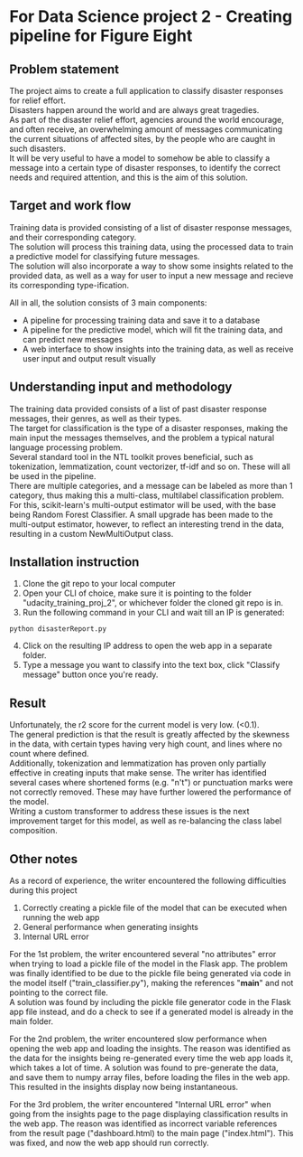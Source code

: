 # For Data Science project 2 - Creating pipeline for Figure Eight

## Problem statement
The project aims to create a full application to classify disaster responses for relief effort.  
Disasters happen around the world and are always great tragedies.  
As part of the disaster relief effort, agencies around the world encourage, and often receive, an overwhelming amount of messages communicating the current situations of affected sites, by the people who are caught in such disasters.  
It will be very useful to have a model to somehow be able to classify a message into a certain type of disaster responses, to identify the correct needs and required attention, and this is the aim of this solution.  

## Target and work flow
Training data is provided consisting of a list of disaster response messages, and their corresponding category.  
The solution will process this training data, using the processed data to train a predictive model for classifying future messages.  
The solution will also incorporate a way to show some insights related to the provided data, as well as a way for user to input a new message and recieve its corresponding type-ification.  

All in all, the solution consists of 3 main components:
- A pipeline for processing training data and save it to a database
- A pipeline for the predictive model, which will fit the training data, and can predict new messages
- A web interface to show insights into the training data, as well as receive user input and output result visually 

## Understanding input and methodology
The training data provided consists of a list of past disaster response messages, their genres, as well as their types.  
The target for classification is the type of a disaster responses, making the main input the messages themselves, and the problem a typical natural language processing problem.  
Several standard tool in the NTL toolkit proves beneficial, such as tokenization, lemmatization, count vectorizer, tf-idf and so on. These will all be used in the pipeline.  
There are multiple categories, and a message can be labeled as more than 1 category, thus making this a multi-class, multilabel classification problem. For this, scikit-learn's multi-output estimator will be used, with the base being Random Forest Classifier. A small upgrade has been made to the multi-output estimator, however, to reflect an interesting trend in the data, resulting in a custom NewMultiOutput class.

## Installation instruction
1. Clone the git repo to your local computer
2. Open your CLI of choice, make sure it is pointing to the folder "udacity_training_proj_2", or whichever folder the cloned git repo is in.
3. Run the following command in your CLI and wait till an IP is generated: 
```
python disasterReport.py
```
4. Click on the resulting IP address to open the web app in a separate folder.
5. Type a message you want to classify into the text box, click "Classify message" button once you're ready.


## Result
Unfortunately, the r2 score for the current model is very low. (<0.1).  
The general prediction is that the result is greatly affected by the skewness in the data, with certain types having very high count, and lines where no count where defined.  
Additionally, tokenization and lemmatization has proven only partially effective in creating inputs that make sense. The writer has identified several cases where shortened forms (e.g. "n't") or punctuation marks were not correctly removed. These may have further lowered the performance of the model.  
Writing a custom transformer to address these issues is the next improvement target for this model, as well as re-balancing the class label composition.  

## Other notes
As a record of experience, the writer encountered the following difficulties during this project
1. Correctly creating a pickle file of the model that can be executed when running the web app
2. General performance when generating insights
3. Internal URL error

For the 1st problem, the writer encountered several "no attributes" error when trying to load a pickle file of the model in the Flask app. The problem was finally identified to be due to the pickle file being generated via code in the model itself ("train_classifier.py"), making the references "__main__" and not pointing to the correct file.  
A solution was found by including the pickle file generator code in the Flask app file instead, and do a check to see if a generated model is already in the main folder.  

For the 2nd problem, the writer encountered slow performance when opening the web app and loading the insights. The reason was identified as the data for the insights being re-generated every time the web app loads it, which takes a lot of time. A solution was found to pre-generate the data, and save them to numpy array files, before loading the files in the web app. This resulted in the insights display now being instantaneous.

For the 3rd problem, the writer encountered "Internal URL error" when going from the insights page to the page displaying classification results in the web app. The reason was identified as incorrect variable references from the result page ("dashboard.html) to the main page ("index.html"). This was fixed, and now the web app should run correctly.
